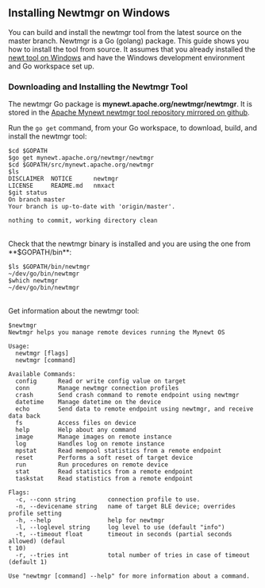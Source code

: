 ## Installing Newtmgr on Windows
You can build and install the newtmgr tool from the latest source on the master branch.  Newtmgr is a Go (golang) package.  This guide shows you how to install the tool from source. It assumes that you already installed the [newt tool on Windows](/newt/install/newt_windows/) and have the Windows development environment and Go workspace set up.

### Downloading and Installing the Newtmgr Tool
The newtmgr Go package is **mynewt.apache.org/newtmgr/newtmgr**. It is stored in the [Apache Mynewt newtmgr tool repository mirrored on github](https://github.com/apache/mynewt-newtmgr).


Run the `go get` command, from your Go workspace, to download, build, and install the newtmgr tool:

```no-highlight
$cd $GOPATH
$go get mynewt.apache.org/newtmgr/newtmgr
$cd $GOPATH/src/mynewt.apache.org/newtmgr
$ls
DISCLAIMER	NOTICE		newtmgr
LICENSE		README.md	nmxact
$git status
On branch master
Your branch is up-to-date with 'origin/master'.

nothing to commit, working directory clean
```
<br>
Check that the newtmgr binary is installed and you are using the one from **$GOPATH/bin**:

```no-highlight
$ls $GOPATH/bin/newtmgr
~/dev/go/bin/newtmgr
$which newtmgr
~/dev/go/bin/newtmgr
```
<br>
Get information about the newtmgr tool:

```no-highlight
$newtmgr
Newtmgr helps you manage remote devices running the Mynewt OS

Usage:
  newtmgr [flags]
  newtmgr [command]

Available Commands:
  config      Read or write config value on target
  conn        Manage newtmgr connection profiles
  crash       Send crash command to remote endpoint using newtmgr
  datetime    Manage datetime on the device
  echo        Send data to remote endpoint using newtmgr, and receive data back
  fs          Access files on device
  help        Help about any command
  image       Manage images on remote instance
  log         Handles log on remote instance
  mpstat      Read mempool statistics from a remote endpoint
  reset       Performs a soft reset of target device
  run         Run procedures on remote device
  stat        Read statistics from a remote endpoint
  taskstat    Read statistics from a remote endpoint

Flags:
  -c, --conn string         connection profile to use.
  -n, --devicename string   name of target BLE device; overrides profile setting
  -h, --help                help for newtmgr
  -l, --loglevel string     log level to use (default "info")
  -t, --timeout float       timeout in seconds (partial seconds allowed) (defaul                                                                                               t 10)
  -r, --tries int           total number of tries in case of timeout (default 1)

Use "newtmgr [command] --help" for more information about a command.
```
